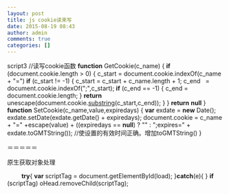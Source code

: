 ```yaml
---
layout: post
title: js cookie读来写
date: 2015-08-19 08:43
author: admin
comments: true
categories: []
---
```

script3
//读写cookie函数
<b>function</b> GetCookie(c_name)
{
<b>if</b> (document.cookie.length &gt; 0)
{
c_start = document.cookie.indexOf(c_name + "=")
<b>if</b> (c_start != -1)
{
c_start = c_start + c_name.length + 1;
c_end   = document.cookie.indexOf(";",c_start);
<b>if</b> (c_end == -1)
{
c_end = document.cookie.length;
}
<b>return</b> unescape(document.cookie.<u>substring</u>(c_start,c_end));
}
}
<b>return</b> <b>null</b>
}
<b>function</b> SetCookie(c_name,value,expiredays)
{
<b>var</b> exdate = <b>new</b> Date();
exdate.setDate(exdate.getDate() + expiredays);
document.cookie = c_name + "=" +escape(value) + ((expiredays == <b>null</b>) ? "" : ";expires=" + exdate.toGMTString()); //使设置的有效时间正确。增加toGMTString()
}

＝＝＝＝＝

原生获取对象处理

<b>          try</b>{
<b>var</b> scriptTag = document.getElementById(load);
}<b>catch</b>(e){
}
<b>if</b> (scriptTag) oHead.removeChild(scriptTag);
